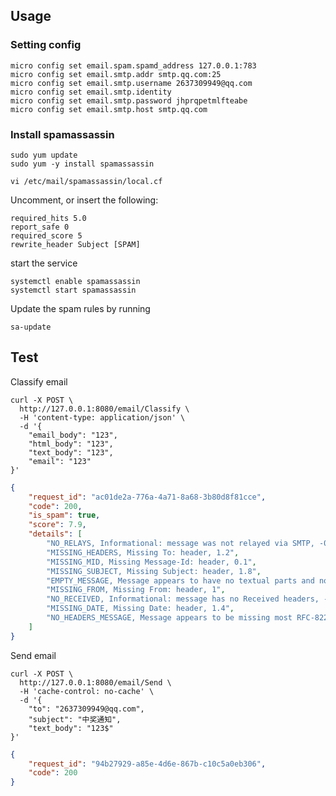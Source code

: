 ## Usage

### Setting config
```shell
micro config set email.spam.spamd_address 127.0.0.1:783
micro config set email.smtp.addr smtp.qq.com:25
micro config set email.smtp.username 2637309949@qq.com
micro config set email.smtp.identity 
micro config set email.smtp.password jhprqpetmlfteabe
micro config set email.smtp.host smtp.qq.com
```

### Install spamassassin

```shell
sudo yum update
sudo yum -y install spamassassin
```

```shell
vi /etc/mail/spamassassin/local.cf
```

Uncomment, or insert the following:

```
required_hits 5.0
report_safe 0
required_score 5
rewrite_header Subject [SPAM]
```

start the service
```shell
systemctl enable spamassassin
systemctl start spamassassin
```

Update the spam rules by running
```shell
sa-update
```

## Test

Classify email
```shell
curl -X POST \
  http://127.0.0.1:8080/email/Classify \
  -H 'content-type: application/json' \
  -d '{
	"email_body": "123",
    "html_body": "123",
    "text_body": "123",
    "email": "123"
}'
```

```json
{
    "request_id": "ac01de2a-776a-4a71-8a68-3b80d8f81cce",
    "code": 200,
    "is_spam": true,
    "score": 7.9,
    "details": [
        "NO_RELAYS, Informational: message was not relayed via SMTP, -0",
        "MISSING_HEADERS, Missing To: header, 1.2",
        "MISSING_MID, Missing Message-Id: header, 0.1",
        "MISSING_SUBJECT, Missing Subject: header, 1.8",
        "EMPTY_MESSAGE, Message appears to have no textual parts and no, 2.3",
        "MISSING_FROM, Missing From: header, 1",
        "NO_RECEIVED, Informational: message has no Received headers, -0",
        "MISSING_DATE, Missing Date: header, 1.4",
        "NO_HEADERS_MESSAGE, Message appears to be missing most RFC-822 headers, 0"
    ]
}
```


Send email
```shell
curl -X POST \
  http://127.0.0.1:8080/email/Send \
  -H 'cache-control: no-cache' \
  -d '{
	"to": "2637309949@qq.com",
	"subject": "中奖通知",
	"text_body": "123$"
}'
```

```json
{
    "request_id": "94b27929-a85e-4d6e-867b-c10c5a0eb306",
    "code": 200
}
```